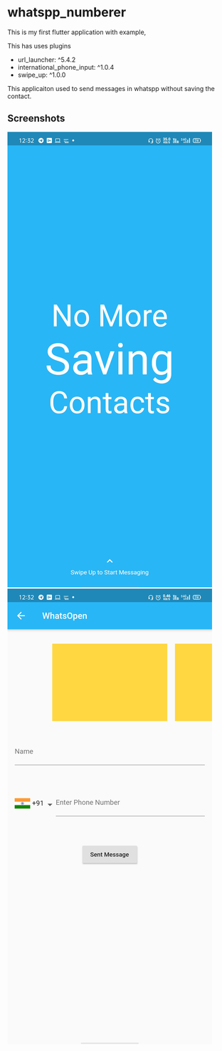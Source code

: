 # whatspp_numberer

This is my first flutter application with example, 

This has uses plugins

 - url_launcher: ^5.4.2
 - international_phone_input: ^1.0.4
 - swipe_up: ^1.0.0

This applicaiton used to send messages in whatspp without saving the contact.

## Screenshots

![screenshot scroll up](screenshot1.jpeg)
![screenshot main page](screenshot2.jpeg)
